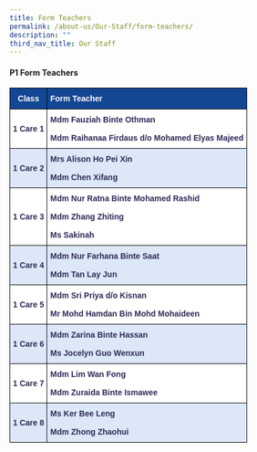 ```yaml
---
title: Form Teachers
permalink: /about-us/Our-Staff/form-teachers/
description: ""
third_nav_title: Our Staff
---
```

#### P1 Form Teachers

<style type="text/css">
.tg  {border-collapse:collapse;border-spacing:0;margin:0px auto;}
.tg td{border-color:black;border-style:solid;border-width:1px;font-family:Arial, sans-serif;font-size:14px;
  overflow:hidden;padding:10px 5px;word-break:normal;}
.tg th{border-color:black;border-style:solid;border-width:1px;font-family:Arial, sans-serif;font-size:14px;
  font-weight:normal;overflow:hidden;padding:10px 5px;word-break:normal;}
.tg .tg-488e{background-color:#FFF;color:#2E2A56;font-weight:bold;text-align:center;vertical-align:middle}
.tg .tg-as4b{background-color:#134693;color:#FFF;font-weight:bold;text-align:center;vertical-align:middle}
.tg .tg-rbc9{background-color:#134693;color:#FFF;font-weight:bold;text-align:left;vertical-align:middle}
.tg .tg-ltnk{background-color:#FFF;color:#2E2A56;font-weight:bold;text-align:left;vertical-align:middle}
.tg .tg-32j0{background-color:#DCE7F7;color:#2E2A56;font-weight:bold;text-align:center;vertical-align:middle}
.tg .tg-9wka{background-color:#DCE7F7;color:#2E2A56;font-weight:bold;text-align:left;vertical-align:middle}
</style>
<table class="tg">
<tbody>
  <tr>
    <td class="tg-as4b">Class</td>
    <td class="tg-rbc9">Form Teacher</td>
  </tr>
  <tr>
    <td class="tg-488e">1 Care 1</td>
    <td class="tg-ltnk">Mdm Fauziah Binte Othman<br><br>Mdm Raihanaa Firdaus d/o Mohamed Elyas Majeed</td>
  </tr>
  <tr>
    <td class="tg-32j0">1 Care 2</td>
    <td class="tg-9wka">Mrs Alison Ho Pei Xin<br><br><span style="background-color:transparent">Mdm Chen Xifang</span></td>
  </tr>
  <tr>
    <td class="tg-488e">1 Care 3</td>
    <td class="tg-ltnk">Mdm Nur Ratna Binte Mohamed Rashid<br><br>Mdm Zhang Zhiting<br><br>Ms Sakinah </td>
  </tr>
  <tr>
    <td class="tg-32j0">1 Care 4</td>
    <td class="tg-9wka"><span style="background-color:transparent">Mdm Nur Farhana Binte Saat</span><br><br><span style="background-color:transparent">Mdm Tan Lay Jun</span></td>
  </tr>
  <tr>
    <td class="tg-488e">1 Care 5</td>
    <td class="tg-ltnk">Mdm Sri Priya d/o Kisnan<br><br>Mr Mohd Hamdan Bin Mohd Mohaideen</td>
  </tr>
  <tr>
    <td class="tg-32j0">1 Care 6</td>
    <td class="tg-9wka">Mdm Zarina Binte Hassan<br><br>Ms Jocelyn Guo Wenxun</td>
  </tr>
  <tr>
    <td class="tg-488e">1 Care 7</td>
    <td class="tg-ltnk">Mdm Lim Wan Fong<br><br>Mdm Zuraida Binte Ismawee</td>
  </tr>
  <tr>
    <td class="tg-32j0">1 Care 8</td>
    <td class="tg-9wka">Ms Ker Bee Leng<br><br>Mdm Zhong Zhaohui</td>
  </tr>
</tbody>
</table>
